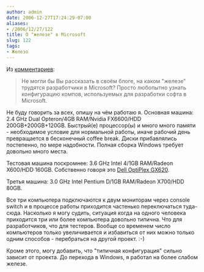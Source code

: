 ```yaml
---
author: admin
date: 2006-12-27T17:24:29-07:00
aliases:
- /2006/12/27/122
title: О "железе" в Microsoft
slug: 122
tags:
- Железо
---
```


Из [комментариев](http://blogs.gotdotnet.ru/personal/not-a-kernel-guy/CommentView.aspx?guid=3B4A1485-91EE-4E9F-8A2D-ED0D36028A08#commentstart):

> Не могли бы Вы рассказать в своём блоге, на каком "железе" трудятся разработчики в Microsoft? Просто любопытно узнать конфигурацию компов, используемых для разработки софта в Microsoft.

<!--more-->

Не буду говорить за всех, опишу на чём работаю я. Основная машина: 2.4 GHz Dual Opteron/4GB RAM/Nvidia FX6600/HDD 200GB+200GB+120GB. Быстрый(е) процессор(ы) и много много памяти - необходимое условие для нормальной работы, иначе рабочий день превращается в бесконечный coffee break. Диски прибавлялись постепенно, по мере надобности. Полная сборка Windows требует довольно много места.

Тестовая машина поскромнее: 3.6 GHz Intel 4/1GB RAM/Radeon X600/HDD 160GB. Собственно говоря это [Dell OptiPlex GX620](http://reviews.cnet.com/Dell_OptiPlex_GX620/4505-3118_7-31420314.html).

Третья машина: 3.0 GHz Intel Pentium D/1GB RAM/Radeon X700/HDD 80GB.

Все три компьютера подключаются к двум мониторам через console switch и в процессе работы приходится частенько переключаться туда-сюда. Насколько я могу судить, ситуация когда на одного человека приходится три или более компьютера довольно типична. Что для разработчиков, что для тестеров. Вообще со временем число компьютеров только увеличивается и избавиться от них можно только одним способов - перебраться на другой проект. :-)

Кроме этого, могу добавить, что "типичная конфигурация" сильно зависит от проекта. До перехода в Windows, я работал на более слабом железе.
